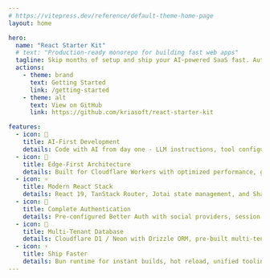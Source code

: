 ```yaml
---
# https://vitepress.dev/reference/default-theme-home-page
layout: home

hero:
  name: "React Starter Kit"
  # text: "Production-ready monorepo for building fast web apps"
  tagline: Skip months of setup and ship your AI-powered SaaS fast. Authentication, database migrations, edge deployment, and cutting-edge React patterns all configured with industry best practices.
  actions:
    - theme: brand
      text: Getting Started
      link: /getting-started
    - theme: alt
      text: View on GitHub
      link: https://github.com/kriasoft/react-starter-kit

features:
  - icon: 🤖
    title: AI-First Development
    details: Code with AI from day one - LLM instructions, tool configurations, and project context pre-built for Claude Code, Cursor, and Gemini CLI
  - icon: 🚀
    title: Edge-First Architecture
    details: Built for Cloudflare Workers with optimized performance, global distribution, and instant deployment
  - icon: ⚛️
    title: Modern React Stack
    details: React 19, TanStack Router, Jotai state management, and ShadCN UI components with Tailwind CSS v4
  - icon: 🔐
    title: Complete Authentication
    details: Pre-configured Better Auth with social providers, session management, and secure user flows
  - icon: 🏢
    title: Multi-Tenant Database
    details: Cloudflare D1 / Neon with Drizzle ORM, pre-built multi-tenant schema, migrations, and type-safe queries
  - icon: ⚡
    title: Ship Faster
    details: Bun runtime for instant builds, hot reload, unified tooling, and comprehensive testing setup
---
```

